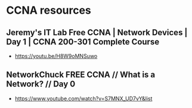 # CCNA resources
 ## Jeremy's IT Lab Free CCNA | Network Devices | Day 1 | CCNA 200-301 Complete Course
- https://youtu.be/H8W9oMNSuwo
## NetworkChuck FREE CCNA // What is a Network? // Day 0
- https://www.youtube.com/watch?v=S7MNX_UD7vY&list
## 
